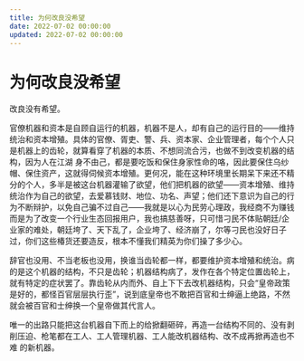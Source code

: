 ```yaml
---
title: 为何改良没希望
date: 2022-07-02 00:00:00
updated: 2022-07-02 00:00:00
---
```


# 为何改良没希望

改良没有希望。

官僚机器和资本是自顾自运行的机器，机器不是人，却有自己的运行目的——维持统治和资本增殖。具体的官僚、胥吏、警、兵、资本家、企业管理者，每个个人只是机器上的齿轮，就算看穿了机器的本质、不想同流合污，也做不到改变机器的结构，因为人在江湖 身不由己，都是要吃饭和保住身家性命的咯，因此要保住乌纱帽、保住资产，这就得伺候资本增殖。更何况，能在这种环境里长期呆下来还不精分的个人，多半是被这台机器灌输了欲望，他们把机器的欲望——资本增殖、维持统治作为自己的欲望，去爱慕钱财、地位、功名、声望；他们还下意识为自己的行为不断辩护，以免自己骗不过自己——我就是以心为民劳心理政，我经商不为赚钱而是为了改变一个行业生态回报用户，我也搞慈善呀，只可惜刁民不体贴朝廷/企业家的难处，朝廷垮了、天下乱了，企业垮了、经济崩了，尔等刁民也没好日子过，你们这些椿货还要造反，根本不懂我们精英为你们操了多少心。

辞官也没用、不当老板也没用，换谁当齿轮都一样，都要维护资本增殖和统治。病的是这个机器的结构，不只是齿轮；机器结构病了，发作在各个特定位置齿轮上，就有特定的症状罢了。靠齿轮从内而外、自上下下去改机器结构，只会“皇帝政策是好的，都怪百官层层执行歪”，说到底皇帝也不敢把百官和士绅逼上绝路，不然就会被百官和士绅换一个皇帝做其代言人。

唯一的出路只能把这台机器自下而上的给掀翻砸碎，再造一台结构不同的、没有剥削压迫、枪笔都在工人、工人管理机器、工人能改机器结构、改不成再掀再造也不难 的新机器。
